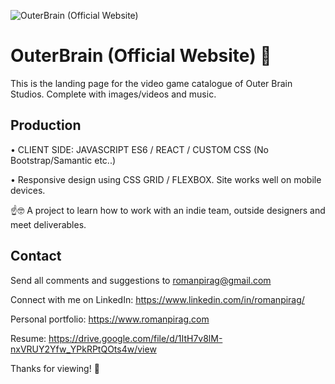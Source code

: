 ![OuterBrain (Official Website)](https://i.imgur.com/71Z4xdG.png)

# OuterBrain (Official Website) 🧠

This is the landing page for the video game 
catalogue of Outer Brain Studios. Complete with images/videos and music.  

## Production 

• CLIENT SIDE: JAVASCRIPT ES6 / REACT / CUSTOM CSS (No Bootstrap/Samantic etc..)

• Responsive design using CSS GRID / FLEXBOX. Site works well on mobile devices. 

☝️🤓 A project to learn how to work with an indie team, outside designers and meet deliverables.


## Contact

Send all comments and suggestions to romanpirag@gmail.com

Connect with me on LinkedIn: 
https://www.linkedin.com/in/romanpirag/

Personal portfolio: 
https://www.romanpirag.com 

Resume: 
https://drive.google.com/file/d/1ItH7v8lM-nxVRUY2Yfw_YPkRPtQOts4w/view



Thanks for viewing! 🙌



